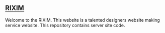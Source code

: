 ## [RIXIM](https://shaharina.github.io/convention-center-assignment-3/)
Welcome to the RIXIM. This website is a talented designers website making service website. This repository contains server site code.

